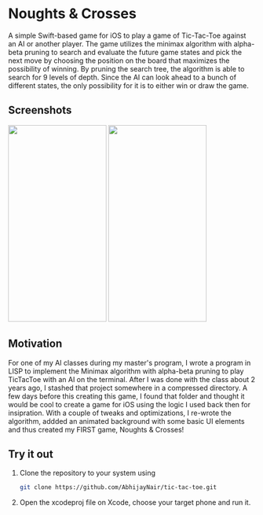 # Noughts & Crosses

A simple Swift-based game for iOS to play a game of Tic-Tac-Toe against an AI or another player. The game utilizes the minimax algorithm with alpha-beta pruning to search and evaluate the future game states and pick the next move by choosing the position on the board that maximizes the possibility of winning. By pruning the search tree, the algorithm is able to search for 9 levels of depth. Since the AI can look ahead to a
bunch of different states, the only possibility for it is to either win or draw the game.

## Screenshots
<img src="https://github.com/user-attachments/assets/54261b68-fc75-43db-8b07-738031001186" width="200" height="400"/>
<img src="https://github.com/user-attachments/assets/021e4d6e-e1d0-4aa1-9055-a5321f864faf" width="200" height="400"/>

## Motivation
For one of my AI classes during my master's program, I wrote a program in LISP to implement the Minimax algorithm with alpha-beta pruning to play TicTacToe with an AI on the terminal. After I was done with the class about 2 years ago, I stashed that project somewhere in a compressed directory. A few days before this creating this game, I found that folder and thought it would be cool to create a game for iOS using the logic I used back then for insipration. With a couple of tweaks and optimizations, I re-wrote the algorithm, addded an animated background with some basic UI elements and thus created my FIRST game, Noughts & Crosses!

## Try it out

1. Clone the repository to your system using
    ```bash
    git clone https://github.com/AbhijayNair/tic-tac-toe.git
    ```
2. Open the xcodeproj file on Xcode, choose your target phone and run it.
